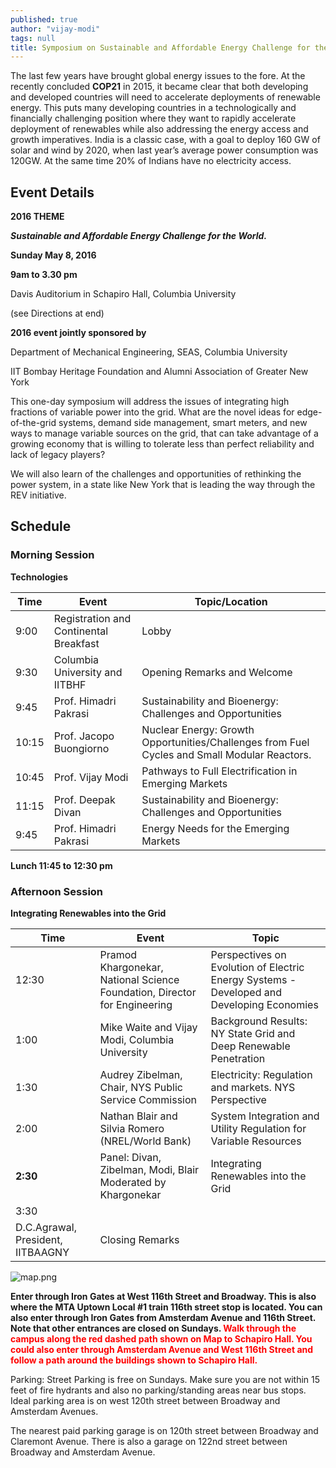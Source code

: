 ```yaml
---
published: true
author: "vijay-modi"
tags: null
title: Symposium on Sustainable and Affordable Energy Challenge for the World
---
```

The last few years have brought global energy issues to the fore.  At the recently concluded **COP21** in 2015, it became clear that both developing and developed countries will need to accelerate deployments of renewable energy. This puts many developing countries in a technologically and financially challenging position where they want to rapidly accelerate deployment of renewables while also addressing the energy access and growth imperatives.  India is a classic case, with a goal to deploy 160 GW of solar and wind by 2020, when last year’s average power consumption was 120GW. At the same time 20% of Indians have no electricity access. 


## Event Details


**2016 THEME**

_**Sustainable and Affordable Energy Challenge for the World.**_

**Sunday May 8, 2016**

**9am to 3.30 pm**

Davis Auditorium in Schapiro Hall, Columbia University

(see Directions at end) 

**2016 event jointly sponsored by**

Department of Mechanical Engineering, SEAS, Columbia University

IIT Bombay Heritage Foundation and Alumni Association of Greater New York



This one-day symposium will address the issues of integrating high fractions of variable power into the grid.  What are the novel ideas for edge-of-the-grid systems, demand side management, smart meters, and new ways to manage variable sources on the grid, that can take advantage of a growing economy that is willing to tolerate less than perfect reliability and lack of legacy players?

 

We will also learn of the challenges and opportunities of rethinking the power system, in a state like New York that is leading the way through the REV initiative. 

## Schedule

### Morning Session

**Technologies**

| Time          | Event           | Topic/Location  |
| ------------- | --------------- | --------- |
| 9:00          | Registration and Continental Breakfast | Lobby |
| 9:30          | Columbia University and IITBHF      |  Opening Remarks and Welcome |
| 9:45          | Prof.  Himadri Pakrasi      |  Sustainability and Bioenergy: Challenges and Opportunities |
| 10:15         | Prof.  Jacopo Buongiorno      |  Nuclear Energy: Growth Opportunities/Challenges from Fuel Cycles and Small Modular Reactors. |
| 10:45          | Prof.  Vijay Modi      |  Pathways to Full Electrification in Emerging Markets |
| 11:15          | Prof.  Deepak Divan      |  Sustainability and Bioenergy: Challenges and Opportunities |
| 9:45          | Prof.  Himadri Pakrasi      |  Energy Needs for the Emerging Markets |


**Lunch 11:45 to 12:30 pm**

### Afternoon Session

**Integrating Renewables into the Grid**

| Time          | Event           | Topic  |
| ------------- | --------------- | --------- |
| 12:30          | Pramod Khargonekar, National Science Foundation, Director for Engineering | Perspectives on Evolution of Electric Energy Systems - Developed and Developing Economies |
| 1:00          | Mike Waite and Vijay Modi, Columbia University      |  Background Results: NY State Grid and Deep Renewable Penetration |
| 1:30          | Audrey Zibelman, Chair, NYS Public Service Commission      |  Electricity: Regulation and markets. NYS Perspective |
| 2:00         | Nathan Blair and Silvia Romero (NREL/World Bank)      |  System Integration and Utility Regulation for Variable Resources |
| **2:30**          | Panel: Divan, Zibelman, Modi, Blair<br>Moderated by Khargonekar      |  Integrating Renewables into the Grid |
| 3:30          | 	
D.C.Agrawal, President, IITBAAGNY |  Closing Remarks |

![map.png]({{site.baseurl}}/assets/uploads/university_map_symposium.png)


**Enter through Iron Gates at West 116th Street and Broadway. This is also where the MTA Uptown Local #1 train 116th street stop is located.  You can also enter through Iron Gates from Amsterdam Avenue and 116th Street. Note that other entrances are closed on Sundays.  <span style="color:red">Walk through the campus along the red dashed path shown on Map to Schapiro Hall.  You could also enter through Amsterdam Avenue and West 116th Street and follow a path around the buildings shown to Schapiro Hall.</span>**

Parking: Street Parking is free on Sundays. Make sure you are not within 15 feet of fire hydrants and also no parking/standing areas near bus stops.  Ideal parking area is on west 120th street between Broadway and Amsterdam Avenues.

 

The nearest paid parking garage is on 120th street between Broadway and Claremont Avenue.  There is also a garage on 122nd street between Broadway and Amsterdam Avenue. 
